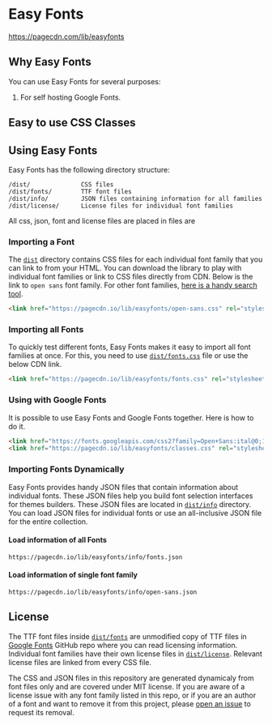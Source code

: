 # Easy Fonts
https://pagecdn.com/lib/easyfonts


## Why Easy Fonts
You can use Easy Fonts for several purposes:
1. For self hosting Google Fonts.



## Easy to use CSS Classes

## Using Easy Fonts

Easy Fonts has the following directory structure:

```
/dist/              CSS files
/dist/fonts/        TTF font files
/dist/info/         JSON files containing information for all families
/dist/license/      License files for individual font families
```

All css, json, font and license files are placed in files are 

### Importing a Font

The [`dist`](dist) directory contains CSS files for each individual font family that you can link to from your HTML. 
You can download the library to play with individual font families or link to CSS files directly from CDN. Below is the link to 
`open sans` font family. For other font families, [here is a handy search tool](https://pagecdn.com/lib/easyfonts).

```HTML
<link href="https://pagecdn.io/lib/easyfonts/open-sans.css" rel="stylesheet" />
```

### Importing all Fonts

To quickly test different fonts, Easy Fonts makes it easy to import all font families at once. For this, you need to use 
[`dist/fonts.css`](dist/fonts.css) file or use the below CDN link.

```HTML
<link href="https://pagecdn.io/lib/easyfonts/fonts.css" rel="stylesheet" />
```

### Using with Google Fonts

It is possible to use Easy Fonts and Google Fonts together. Here is how to do it.

```HTML
<link href="https://fonts.googleapis.com/css2?family=Open+Sans:ital@0;1&display=swap" rel="stylesheet"> 
<link href="https://pagecdn.io/lib/easyfonts/classes.css" rel="stylesheet" />
```

### Importing Fonts Dynamically

Easy Fonts provides handy JSON files that contain information about individual fonts. These JSON files help you build font selection 
interfaces for themes builders. These JSON files are located in [`dist/info`](dist/info) directory. You can load JSON files for individual fonts 
or use an all-inclusive JSON file for the entire collection.


#### Load information of all Fonts
```
https://pagecdn.io/lib/easyfonts/info/fonts.json
```

#### Load information of single font family
```
https://pagecdn.io/lib/easyfonts/info/open-sans.json
```




## License

The TTF font files inside [`dist/fonts`](dist/fonts) are unmodified copy of TTF files in [Google Fonts](https://github.com/google/fonts/) GitHub repo 
where you can read licensing information. Individual font families have their own license files in [`dist/license`](dist/license). Relevant 
license files are linked from every CSS file.

The CSS and JSON files in this repository are generated dynamicaly from font files only and are covered under MIT license. If you 
are aware of a license issue with any font family listed in this repo, or if you are an author of a font and want to remove it from 
this project, please [open an issue](issues/new) to request its removal.

 


